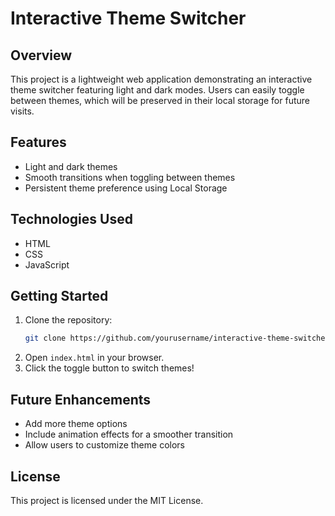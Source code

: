 # Interactive Theme Switcher

## Overview
This project is a lightweight web application demonstrating an interactive theme switcher featuring light and dark modes. Users can easily toggle between themes, which will be preserved in their local storage for future visits.

## Features
- Light and dark themes
- Smooth transitions when toggling between themes
- Persistent theme preference using Local Storage

## Technologies Used
- HTML
- CSS
- JavaScript

## Getting Started
1. Clone the repository:
   ```bash
   git clone https://github.com/yourusername/interactive-theme-switcher.git
   ```
2. Open `index.html` in your browser.
3. Click the toggle button to switch themes!

## Future Enhancements
- Add more theme options
- Include animation effects for a smoother transition
- Allow users to customize theme colors

## License
This project is licensed under the MIT License.